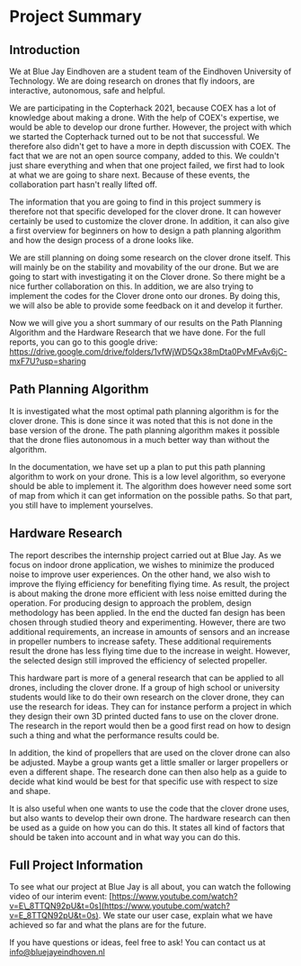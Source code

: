 # Project Summary

## Introduction

We at Blue Jay Eindhoven are a student team of the Eindhoven University of Technology. We are doing research on drones that fly indoors, are interactive, autonomous, safe and helpful.

We are participating in the Copterhack 2021, because COEX has a lot of knowledge about making a drone. With the help of COEX's expertise, we would be able to develop our drone further. However, the project with which we started the Copterhack turned out to be not that successful. We therefore also didn't get to have a more in depth discussion with COEX. The fact that we are not an open source company, added to this. We couldn't just share everything and when that one project failed, we first had to look at what we are going to share next. Because of these events, the collaboration part hasn't really lifted off.

The information that you are going to find in this project summery is therefore not that specific developed for the clover drone. It can however certainly be used to customize the clover drone. In addition, it can also give a first overview for beginners on how to design a path planning algorithm and how the design process of a drone looks like.

We are still planning on doing some research on the clover drone itself. This will mainly be on the stability and movability of the our drone. But we are going to start with investigating it on the Clover drone. So there might be a nice further collaboration on this. In addition, we are also trying to implement the codes for the Clover drone onto our drones. By doing this, we will also be able to provide some feedback on it and develop it further.

Now we will give you a short summary of our results on the Path Planning Algorithm and the Hardware Research that we have done. For the full reports, you can go to this google drive: https://drive.google.com/drive/folders/1vfWjWD5Qx38mDta0PvMFvAv6jC-mxF7U?usp=sharing

## Path Planning Algorithm

It is investigated what the most optimal path planning algorithm is for the clover drone. This is done since it was noted that this is not done in the base version of the drone. The path planning algorithm makes it possible that the drone flies autonomous in a much better way than without the algorithm.

In the documentation, we have set up a plan to put this path planning algorithm to work on your drone. This is a low level algorithm, so everyone should be able to implement it. The algorithm does however need some sort of map from which it can get information on the possible paths. So that part, you still have to implement yourselves.

## Hardware Research

The report describes the internship project carried out at Blue Jay. As we focus on indoor drone application, we wishes to minimize the produced noise to improve user experiences. On the other hand, we also wish to improve the flying efficiency for benefiting flying time. As result, the project is about making the drone more efficient with less noise emitted during the operation. For producing design to approach the problem, design methodology has been applied. In the end the ducted fan design has been chosen through studied theory and experimenting. However, there are two additional requirements, an increase in amounts of sensors and an increase in propeller numbers to increase safety. These additional requirements result the drone has less flying time due to the increase in weight. However, the selected design still improved the efficiency of selected propeller.

This hardware part is more of a general research that can be applied to all drones, including the clover drone. If a group of high school or university students would like to do their own research on the clover drone, they can use the research for ideas. They can for instance perform a project in which they design their own 3D printed ducted fans to use on the clover drone. The research in the report would then be a good first read on how to design such a thing and what the performance results could be.

In addition, the kind of propellers that are used on the clover drone can also be adjusted. Maybe a group wants get a little smaller or larger propellers or even a different shape. The research done can then also help as a guide to decide what kind would be best for that specific use with respect to size and shape.

It is also useful when one wants to use the code that the clover drone uses, but also wants to develop their own drone. The hardware research can then be used as a guide on how you can do this. It states all kind of factors that should be taken into account and in what way you can do this.

## Full Project Information

To see what our project at Blue Jay is all about, you can watch the following video of our interim event: [https://www.youtube.com/watch?v=E\_8TTQN92pU&t=0s](https://www.youtube.com/watch?v=E_8TTQN92pU&t=0s). We state our user case, explain what we have achieved so far and what the plans are for the future.

If you have questions or ideas, feel free to ask! You can contact us at info@bluejayeindhoven.nl

